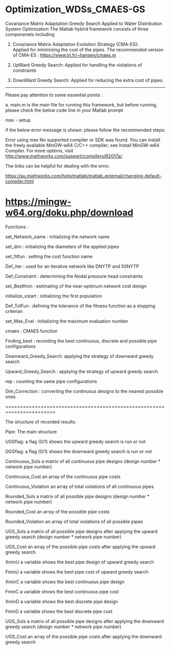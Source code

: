 # Optimization_WDSs_CMAES-GS
Covariance Matrix Adaptation Greedy Search Applied to Water Distribution System Optimization
The Matlab hybrid framework consists of three componenets including 

1. Covariance Matrix Adaptation Evolution Strategy (CMA-ES):  
Applied for minimizing the cost of the pipes.
The recommended version of CMA-ES : https://www.lri.fr/~hansen/cmaes.m

2. UpWard Greedy Search:
Applied for handling the violations of constraints

3. DownWard Greedy Search:
Applied for reducing the extra cost of pipes.
-----------------------------------------------------------------------

Please pay attention to some essential points :

a. main.m  is the main file for running this framework, 
but before running, please check the below code line in your Matlab prompt 


mex - setup


if the below error message is shown: please follow the recommended steps:

Error using mex
No supported compiler or SDK was found. You can install the freely available MinGW-w64 C/C++ compiler; 
see Install MinGW-w64 Compiler.
For more options, visit http://www.mathworks.com/support/compilers/R2017a/.

The links can be helpful for dealing with the error.

https://au.mathworks.com/help/matlab/matlab_external/changing-default-compiler.html

https://mingw-w64.org/doku.php/download
======================================================================
Functions :

set_Network_name      :     initializing the network name 

set_dim               :     initializing the diameters of the applied pipes

set_fitfun            :     setting the cost function name 

Def_Iter              :     used for an iterative network like DNYTP and 50NYTP

Def_Constraint        :     determining the Nodal pressure head constraints

set_Bestfmin          :     estimating of the near-optimum network cost design 

initialize_xstart     :     initializing the first population

Def_TolFun            :     defining the tolerance of the fitness function as a stopping criterian

set_Max_Eval          :     initializing the maximum evaluation number

cmaes                 :     CMAES function

Finding_best          :     recording the best continuous, discrete and possible pipe configurations  

Downward_Greedy_Search:     applying the strategy of downward greedy search 

Upward_Greedy_Search  :     applying the strategy of upward greedy search

rep                   :     counting the same pipe configurations

Dim_Correction        :     converting the continuous designs to the nearest possible ones

=======================================================================

The structure of recorded results:

Pipe:                The main structure

UGSflag:             a flag (0/1) shows the upward greedy search is run or not  

DGSflag:             a flag (0/1) shows the downward greedy search is run or not

Continuous_Sols      a matrix of all continuous pipe designs (design number * network pipe number)

Continuous_Cost      an array of the continuous pipe costs 

Continuous_Violation an array of total violations of all continuous pipes

Rounded_Sols         a matrix of all possible pipe designs (design number * network pipe number)

Rounded_Cost         an array of the possible pipe costs 

Rounded_Violation    an array of total violations of all possible pipes

UGS_Sols             a matrix of all possible pipe designs after applying the upward greedy search (design number * network pipe number)

UGS_Cost             an array of the possible pipe costs after applying the upward greedy search

XminU                a variable shows the best pipe design of upward greedy search

FminU                a variable shows the best pipe cost of upward greedy search

XminC                a variable shows the best continuous pipe design 

FminC                a variable shows the best continuous pipe cost 

XminD                a variable shows the best discrete pipe design 

FminD                a variable shows the best discrete pipe cost

UGS_Sols             a matrix of all possible pipe designs after applying the downward greedy search (design number * network pipe number)

UGS_Cost             an array of the possible pipe costs after applying the downward greedy search             
